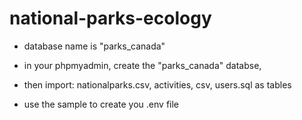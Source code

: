 # national-parks-ecology

* database name is "parks_canada"

* in your phpmyadmin, create the "parks_canada" databse,

* then import: nationalparks.csv, activities, csv, users.sql as tables

* use the sample to create you .env file

